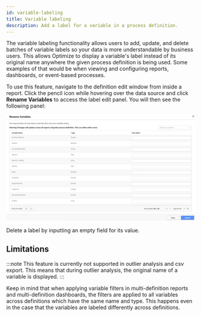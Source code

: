 ```yaml
---
id: variable-labeling
title: Variable labeling
description: Add a label for a variable in a process definition.
---
```


The variable labeling functionality allows users to add, update, and delete batches of variable labels so your data is more understandable by business users. This allows Optimize to display a variable's label instead of its original name anywhere the given process definition is being used. Some examples of that would be
when viewing and configuring reports, dashboards, or event-based processes.

To use this feature, navigate to the definition edit window from inside a report. Click the pencil icon while hovering over the data source and click **Rename Variables** to access the label edit panel. You will then see the following panel:

![Label Edit panel](./img/variable-labeling-panel.png)

Delete a label by inputting an empty field for its value.

## Limitations

:::note
This feature is currently not supported in outlier analysis and csv export. This means that during outlier analysis, the original name of a variable is displayed.
:::

Keep in mind that when applying variable filters in multi-definition reports and multi-definition dashboards, the filters are applied to all variables across definitions which have the same name and type. This happens even in the case that the variables are labeled differently across definitions.
